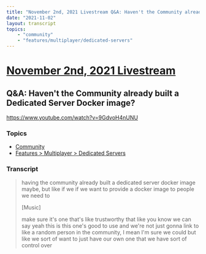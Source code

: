 ```yaml
---
title: "November 2nd, 2021 Livestream Q&A: Haven't the Community already built a Dedicated Server Docker image?"
date: "2021-11-02"
layout: transcript
topics:
    - "community"
    - "features/multiplayer/dedicated-servers"
---
```

# [November 2nd, 2021 Livestream](../2021-11-02.md)
## Q&A: Haven't the Community already built a Dedicated Server Docker image?
https://www.youtube.com/watch?v=9GdvoH4nUNU

### Topics
* [Community](../topics/community.md)
* [Features > Multiplayer > Dedicated Servers](../topics/features/multiplayer/dedicated-servers.md)

### Transcript

> having the community already built a dedicated server docker image maybe, but like if we if we want to provide a docker image to people we need to
>
> [Music]
>
> make sure it's one that's like trustworthy that like you know we can say yeah this is this one's good to use and we're not just gonna link to like a random person in the community, I mean I'm sure we could but like we sort of want to just have our own one that we have sort of control over
